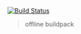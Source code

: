 [![Build Status](https://travis-ci.org/goodrain/buildpacks-repo.svg?branch=master)](https://travis-ci.org/goodrain/buildpacks-repo)

> offline buildpack
